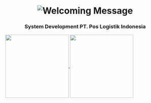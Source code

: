 <h1 align="center">
				<img src="https://readme-typing-svg.demolab.com?font=Fira+Code&size=40&pause=1000&color=F7D078&background=77FF3A00&center=true&vCenter=true&random=false&width=900&lines=Welcome+to+my+professional+profile;I+am+Muhammad+Syiarul+Amrullah" alt="Welcoming Message">
		</h1>
		<h3 align="center">System Development PT. Pos Logistik Indonesia</h3>
<a href="https://github.com/muhammadarl/github-readme-stats">
  <img height=200 align="center" src="https://github-readme-stats.vercel.app/api?username=muhammadarl" />
</a>
<a href="https://github.com/muhammadarl/convoychat">
  <img height=200 align="center" src="https://github-readme-stats.vercel.app/api/top-langs?username=muhammadarl&layout=compact&langs_count=8&card_width=320" />
</a>


